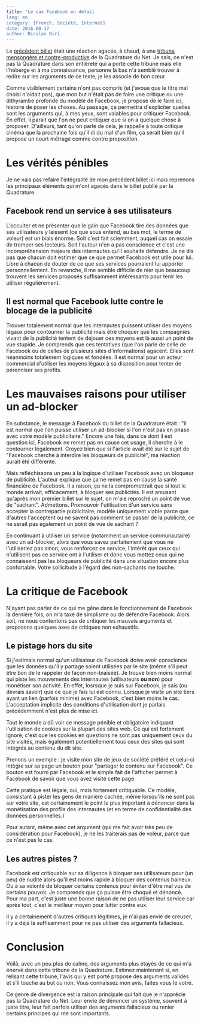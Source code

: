 ```yaml
---
title: "Le cas Facebook en détail
lang: en
category: [French, Société, Internet]
date: 2016-08-17
author: Nicolas Biri
---
```


Le [précédent billet]() était une réaction agacée, à chaud, à une [tribune
mensongère et contre-productive]() de la Quadrature du Net. Je sais, ce n'est pas
la Quadrature dans son entièreté qui a porté cette tribune mais elle l'héberge
et à ma connaissance, personne là bas n'a semblé trouver à redire sur les
arguments de ce texte, je les associe de bon cœur.

Comme visiblement certains n'ont pas compris (et j'avoue que le titre mal choisi
n'aidait pas), que mon but n'était pas de faire une critique ou une dithyrambe
profonde du modèle de Facebook, je propose de le faire ici, histoire de poser
les choses. Au passage, ça permettra d'expliciter quelles sont les arguments
qui, à mes yeux, sont valables pour critiquer Facebook. En effet, il parait que
l'on ne peut critiquer que si on a quelque chose à proposer.
D'ailleurs, tant qu'on parle de cela, je rappelle à toute critique cinéma
que la prochaine fois qu'il di du mal d'un film, ça serait bien qu'il propose
un court métrage comme contre proposition.

# Les vérités pénibles

Je ne vais pas refaire l'intégralité de mon précédent billet ici mais reprenons
les principaux éléments qui m'ont agacés dans le billet publié par la Quadrature.

## Facebook rend un service à ses utilisateurs

L'occulter et ne présenter que le gain que Facebook tire des données que ses
utilisateurs y laissent (ce que sous entend, au bas mot, le terme de voleur)
est un biais énorme. Soit c'est fait sciemment, auquel cas on essaie de tromper
ses lecteurs. Soit l'auteur n'en a pas conscience et c'est une incompréhension
majeure des internautes qu'il souhaite défendre. Je ne dis pas que chacun doit
estimer que ce que permet Facebook est utile pour lui. Libre à chacun de douter
de ce que ses services pourraient lui apporter personnellement. En revanche, il
me semble difficile de nier que beaucoup trouvent les services proposés
suffisamment intéressants pour tenir les utiliser régulièrement.

## Il est normal que Facebook lutte contre le blocage de la publicité

Trouver totalement normal que les internautes puissent utiliser des moyens
légaux pour contourner la publicité mais être choquer que les compagnies
vivant de la publicité tentent de déjouer ces moyens est là aussi un point
de vue stupide. Je comprends que ces tentatives (que l'on parle de celle de
Facebook ou de celles de plusieurs sites d'informations) agacent. Elles
sont néanmoins totalement logiques et fondées. Il est normal pour un acteur
commercial d'utiliser les moyens légaux à sa disposition pour tenter
de pérenniser ses profits.

# Les mauvaises raisons pour utiliser un ad-blocker

En substance, le message à Facebook du billet de la Quadrature était : "il
est normal que l'on puisse utiliser un ad-blocker si l'on n'est pas en phase
avec votre modèle publicitaire." Encore une fois, dans ce dont il est question
ici, Facebook ne remet pas en cause cet usage, il cherche à le contourner
légalement. Croyez bien que si l'article avait été sur le sujet de "Facebook
cherche à interdire les bloqueurs de publicité", ma réaction aurait été
différente.

Mais réfléchissons un peu à la logique d'utiliser Facebook avec un bloqueur de
publicité. L'auteur explique que ça ne remet pas en cause la santé financière
de Facebook. Il a raison, ça ne la compromettrait que si tout le monde
arrivait, efficacement, à bloquer ses publicités. Il est amusant qu'après mon
premier billet sur le sujet, on m'aie reproché un point de vue de "sachant".
Admettons. Promouvoir l'utilisation d'un service sans accepter la contrepartie
publicitaire, modèle uniquement viable parce que d'autres l'acceptent ou ne
savent pas comment se passer de la publicité, ce ne serait pas également un
point de vue de sachant ?

En continuant à utiliser un service (notamment un service communautaire) avec
un ad-blocker, alors que vous savez parfaitement que vous ne l'utiliseriez pas
sinon, vous renforcez ce service, l'intérêt que ceux qui n'utilisent pas ce
service ont à l'utiliser et donc vous mettez ceux qui ne connaissent pas les
bloqueurs de publicité dans une situation encore plus confortable. Votre
sollicitude à l'égard des non-sachants me touche.

# La critique de Facebook

N'ayant pas parler de ce qui me gêne dans le fonctionnement de Facebook la
dernière fois, on m'a taxé de simplisme ou de défendre Facebook. Alors soit,
ne nous contentons pas de critiquer les mauvais arguments et proposons quelques
axes de critiques non exhaustifs.

## Le pistage hors du site

Si j'estimais normal qu'un utilisateur de Facebook doive avoir conscience que
les données qu'il y partage soient utilisées par le site (même s'il peut être
bon de le rappeler de façon non-biaisée). Je trouve bien moins normal qui piste
les mouvements des internautes (utilisateurs **ou non**) pour monétiser son
activité. En effet, losrsque je suis sur Facebook, je sais (ou devrais savoir)
que ce que je fais lui est connu. Lorsque je visite un site tiers ayant un lien
(parfois minime) avec Facebook, c'est bien moins le cas. L'acceptation
implicite des conditions d'utilisation dont je parlais précédemment n'est plus
de mise ici.

Tout le monde a dû voir ce message pénible et obligatoire indiquant
l'utilisation de cookies sur la plupart des sites web. Ce qui est fortement
ignoré, c'est que les cookies en questions ne sont pas uniquement ceux du site
visités, mais également potentiellement tous ceux des sites qui sont intégrés
au contenu du dit site.

Prenons un exemple : je visite mon site de jeux de société préféré et celui-ci
intègre sur sa page un bouton pour "partager le contenu sur Facebook". Ce
bouton est fourni par Facebook et le simple fait de l'afficher permet à
Facebook de savoir que vous avez visité cette page.

Cette pratique est légale, oui, mais fortement critiquable. Ce modèle,
consistant à pister les gens de manière cachée, même lorsqu'ils ne sont pas
sur votre site, est certainement le point le plus important à dénoncer dans
la monétisation des profils des internautes (et en terme de confidentialité des
données personnelles.)

Pour autant, même avec cet argument (qui me fait avoir très peu de
considération pour Facebook), je ne les traiterais pas de voleur, parce que ce
n'est pas le cas.

## Les autres pistes ?

Facebook est critiquable sur sa diligence à bloquer ses utilisateurs
pour (un peu) de nudité alors qu'il est moins rapide à bloquer des contenus
haineux. Ou à sa volonté de bloquer certains contenus pour éviter d'être mal
vus de certains pouvoir. Je comprends que ça puisse être choqué et dénoncé.
Pour ma part, c'est juste une bonne raison de ne pas utiliser leur service
car après tout, c'est le meilleur moyen pour lutter contre eux.

Il y a certainement d'autres critiques légitimes, je n'ai pas envie de creuser,
il y a déjà là suffisamment pour ne pas utiliser des arguments fallacieux.

# Conclusion

Voilà, avec un peu plus de calme, des arguments plus étayés de ce qui m'a
énervé dans cette tribune de la Quadrature. Estimez maintenant si, en relisant
cette tribune, l'avis qui y est porté propose des arguments valides et s'il
touche au but ou non. Vous connaissez mon avis, faites vous le votre.

Ce genre de divergence est la raison principale qui fait que je n'apprécie pas
la Quadrature du Net. Leur envie de dénoncer un système, souvent à juste titre,
leur fait parfois utiliser des arguments fallacieux ou renier certains
principes qui me sont importants.
